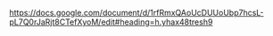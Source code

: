 https://docs.google.com/document/d/1rfRmxQAoUcDUUoUbp7hcsL-pL7Q0rJaRjt8CTefXyoM/edit#heading=h.yhax48tresh9